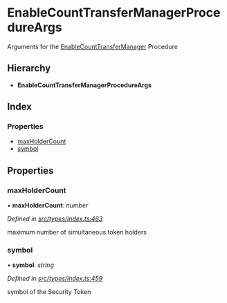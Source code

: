 # EnableCountTransferManagerProcedureArgs

Arguments for the [EnableCountTransferManager](../enums/_types_index_.proceduretype.md#enablecounttransfermanager) Procedure

## Hierarchy

* **EnableCountTransferManagerProcedureArgs**

## Index

### Properties

* [maxHolderCount](_types_index_.enablecounttransfermanagerprocedureargs.md#maxholdercount)
* [symbol](_types_index_.enablecounttransfermanagerprocedureargs.md#symbol)

## Properties

### maxHolderCount

• **maxHolderCount**: _number_

_Defined in_ [_src/types/index.ts:463_](https://github.com/PolymathNetwork/polymath-sdk/blob/550676f/src/types/index.ts#L463)

maximum number of simultaneous token holders

### symbol

• **symbol**: _string_

_Defined in_ [_src/types/index.ts:459_](https://github.com/PolymathNetwork/polymath-sdk/blob/550676f/src/types/index.ts#L459)

symbol of the Security Token


